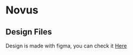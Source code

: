 # Novus
## Design Files
Design is made with figma, you can check it <a target="_blank" href="https://www.figma.com/file/tkmiQwC5NH9WoxilfamOlP/Novus?node-id=0%3A1">Here</a>
